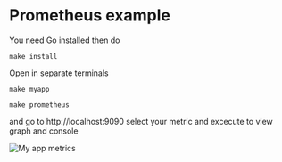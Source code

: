 # Prometheus example
You need Go installed then do
```
make install
````
Open in separate terminals
```
make myapp
```
```
make prometheus
````

and go to http://localhost:9090 select your metric and excecute to view graph and console

<img src="myapp-metrics.png" alt="My app metrics"/>
